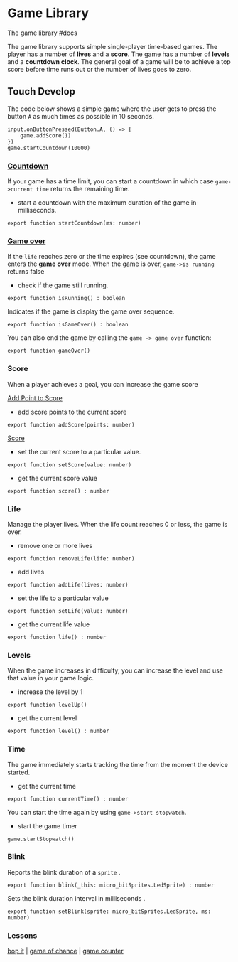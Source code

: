 # Game Library

The game library #docs

The game library supports simple single-player time-based games. The player has a number of **lives** and a **score**. The game has a number of **levels** and a **countdown clock**.  The general goal of a game will be to achieve a top score before time runs out or the number of lives goes to zero.

## Touch Develop

The code below shows a simple game where the user gets to press the button ``A`` as much times as possible in 10 seconds.

```
input.onButtonPressed(Button.A, () => {
    game.addScore(1)
})
game.startCountdown(10000)
```

### [Countdown](/microbit/js/game-library/start-countdown)

If your game has a time limit, you can start a countdown in which case `game->current time` returns the remaining time.

* start a countdown with the maximum duration of the game in milliseconds.

```
export function startCountdown(ms: number)
```

### [Game over](/microbit/js/game-library/game-over)

If the `life` reaches zero or the time expires (see countdown), the game enters the **game over** mode. When the game is over, `game->is running` returns false

* check if the game still running.

```
export function isRunning() : boolean
```

Indicates if the game is display the game over sequence.

```
export function isGameOver() : boolean
```

You can also end the game by calling the `game -> game over` function:

```
export function gameOver()
```

### Score

When a player achieves a goal, you can increase the game score

[Add Point to Score](/microbit/js/game-library/add-point-to-score)

* add score points to the current score

```
export function addScore(points: number)
```

[Score](/microbit/js/game-library/score)

* set the current score to a particular value.

```
export function setScore(value: number)
```

* get the current score value

```
export function score() : number
```

### Life

Manage the player lives. When the life count reaches 0 or less, the game is over.

* remove one or more lives

```
export function removeLife(life: number)
```

* add lives

```
export function addLife(lives: number)
```

* set the life to a particular value

```
export function setLife(value: number)
```

* get the current life value

```
export function life() : number
```

### Levels

When the game increases in difficulty, you can increase the level and use that value in your game logic.

* increase the level by 1

```
export function levelUp()
```

* get the current level

```
export function level() : number
```

### Time

The game immediately starts tracking the time from the moment the device started.

* get the current time

```
export function currentTime() : number
```

You can start the time again by using `game->start stopwatch`.

* start the game timer

```
game.startStopwatch()
```

### Blink

Reports the blink duration of a `sprite` .

```
export function blink(_this: micro_bitSprites.LedSprite) : number
```

Sets the blink duration interval in milliseconds .

```
export function setBlink(sprite: micro_bitSprites.LedSprite, ms: number)
```

### Lessons

[bop it](/microbit/lessons/bop-it) | [game of chance](/microbit/lessons/game-of-chance) | [game counter](/microbit/lessons/game-counter)

